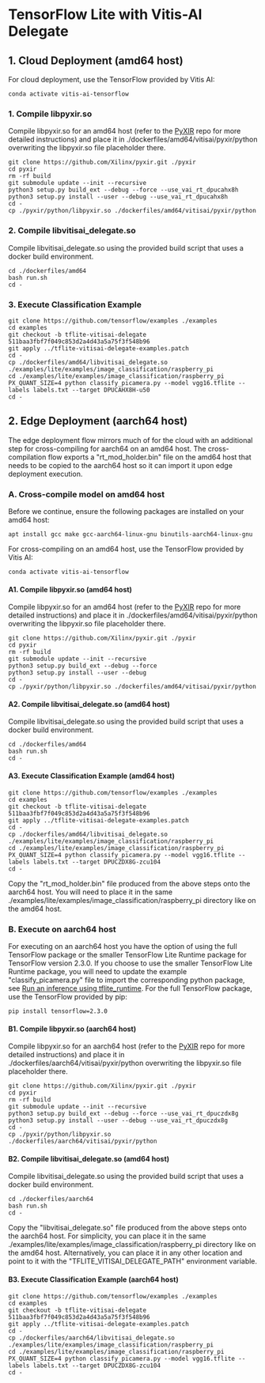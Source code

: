 # TensorFlow Lite with Vitis-AI Delegate

## 1. Cloud Deployment (amd64 host)

For cloud deployment, use the TensorFlow provided by Vitis AI:
```
conda activate vitis-ai-tensorflow
```

### 1. Compile libpyxir.so

Compile libpyxir.so for an amd64 host (refer to the [PyXIR](https://github.com/Xilinx/pyxir) repo for more detailed instructions) and place it in ./dockerfiles/amd64/vitisai/pyxir/python overwriting the libpyxir.so file placeholder there.
```
git clone https://github.com/Xilinx/pyxir.git ./pyxir
cd pyxir
rm -rf build
git submodule update --init --recursive
python3 setup.py build_ext --debug --force --use_vai_rt_dpucahx8h
python3 setup.py install --user --debug --use_vai_rt_dpucahx8h
cd -
cp ./pyxir/python/libpyxir.so ./dockerfiles/amd64/vitisai/pyxir/python
```

### 2. Compile libvitisai_delegate.so

Compile libvitisai_delegate.so using the provided build script that uses a docker build environment.
```
cd ./dockerfiles/amd64
bash run.sh
cd -
```

### 3. Execute Classification Example

```
git clone https://github.com/tensorflow/examples ./examples
cd examples
git checkout -b tflite-vitisai-delegate 511baa3fbf7f049c853d2a4d43a5a75f3f548b96
git apply ../tflite-vitisai-delegate-examples.patch
cd -
cp ./dockerfiles/amd64/libvitisai_delegate.so ./examples/lite/examples/image_classification/raspberry_pi
cd ./examples/lite/examples/image_classification/raspberry_pi
PX_QUANT_SIZE=4 python classify_picamera.py --model vgg16.tflite --labels labels.txt --target DPUCAHX8H-u50
cd -
```

## 2. Edge Deployment (aarch64 host)

The edge deployment flow mirrors much of for the cloud with an additional step for cross-compiling for aarch64 on an amd64 host.  The cross-compilation flow exports a "rt_mod_holder.bin" file on the amd64 host that needs to be copied to the aarch64 host so it can import it upon edge deployment execution.

### A. Cross-compile model on amd64 host

Before we continue, ensure the following packages are installed on your amd64 host:
```
apt install gcc make gcc-aarch64-linux-gnu binutils-aarch64-linux-gnu
```

For cross-compiling on an amd64 host, use the TensorFlow provided by Vitis AI:
```
conda activate vitis-ai-tensorflow
```

#### A1. Compile libpyxir.so (amd64 host)

Compile libpyxir.so for an amd64 host (refer to the [PyXIR](https://github.com/Xilinx/pyxir) repo for more detailed instructions) and place it in ./dockerfiles/amd64/vitisai/pyxir/python overwriting the libpyxir.so file placeholder there.
```
git clone https://github.com/Xilinx/pyxir.git ./pyxir
cd pyxir
rm -rf build
git submodule update --init --recursive
python3 setup.py build_ext --debug --force
python3 setup.py install --user --debug
cd -
cp ./pyxir/python/libpyxir.so ./dockerfiles/amd64/vitisai/pyxir/python
```

#### A2. Compile libvitisai_delegate.so (amd64 host)

Compile libvitisai_delegate.so using the provided build script that uses a docker build environment.
```
cd ./dockerfiles/amd64
bash run.sh
cd -
```

#### A3. Execute Classification Example (amd64 host)

```
git clone https://github.com/tensorflow/examples ./examples
cd examples
git checkout -b tflite-vitisai-delegate 511baa3fbf7f049c853d2a4d43a5a75f3f548b96
git apply ../tflite-vitisai-delegate-examples.patch
cd -
cp ./dockerfiles/amd64/libvitisai_delegate.so ./examples/lite/examples/image_classification/raspberry_pi
cd ./examples/lite/examples/image_classification/raspberry_pi
PX_QUANT_SIZE=4 python classify_picamera.py --model vgg16.tflite --labels labels.txt --target DPUCZDX8G-zcu104
cd -
```

Copy the "rt_mod_holder.bin" file produced from the above steps onto the aarch64 host.  You will need to place it in the same ./examples/lite/examples/image_classification/raspberry_pi directory like on the amd64 host.

### B. Execute on aarch64 host

For executing on an aarch64 host you have the option of using the full TensorFlow package or the smaller TensorFlow Lite Runtime package for TensorFlow version 2.3.0.  If you choose to use the smaller TensorFlow Lite Runtime package, you will need to update the example "classify_picamera.py" file to import the corresponding python package, see [Run an inference using tflite_runtime](https://www.tensorflow.org/lite/guide/python).  For the full TensorFlow package, use the TensorFlow provided by pip:
```
pip install tensorflow=2.3.0
```

#### B1. Compile libpyxir.so (aarch64 host)

Compile libpyxir.so for an aarch64 host (refer to the [PyXIR](https://github.com/Xilinx/pyxir) repo for more detailed instructions) and place it in ./dockerfiles/aarch64/vitisai/pyxir/python overwriting the libpyxir.so file placeholder there.
```
git clone https://github.com/Xilinx/pyxir.git ./pyxir
cd pyxir
rm -rf build
git submodule update --init --recursive
python3 setup.py build_ext --debug --force --use_vai_rt_dpuczdx8g
python3 setup.py install --user --debug --use_vai_rt_dpuczdx8g
cd -
cp ./pyxir/python/libpyxir.so ./dockerfiles/aarch64/vitisai/pyxir/python
```

#### B2. Compile libvitisai_delegate.so (amd64 host)

Compile libvitisai_delegate.so using the provided build script that uses a docker build environment.
```
cd ./dockerfiles/aarch64
bash run.sh
cd -
```

Copy the "libvitisai_delegate.so" file produced from the above steps onto the aarch64 host.  For simplicity, you can place it in the same ./examples/lite/examples/image_classification/raspberry_pi directory like on the amd64 host.  Alternatively, you can place it in any other location and point to it with the "TFLITE_VITISAI_DELEGATE_PATH" environment variable.

#### B3. Execute Classification Example (aarch64 host)

```
git clone https://github.com/tensorflow/examples ./examples
cd examples
git checkout -b tflite-vitisai-delegate 511baa3fbf7f049c853d2a4d43a5a75f3f548b96
git apply ../tflite-vitisai-delegate-examples.patch
cd -
cp ./dockerfiles/aarch64/libvitisai_delegate.so ./examples/lite/examples/image_classification/raspberry_pi
cd ./examples/lite/examples/image_classification/raspberry_pi
PX_QUANT_SIZE=4 python classify_picamera.py --model vgg16.tflite --labels labels.txt --target DPUCZDX8G-zcu104
cd -
```
